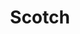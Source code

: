 ---
title: Scotch
crosslinks:
- whiskyeurope
- whiskey
- Whiskyporn
- whiskyinventory
- ScotchSwap
- worldwhisky
- Whiskonsin
- cocktails
- MapPorn
- Antiques
- ExplainLikeImPHD
- cognac
- scotchswapEU
- PowerShell
- mechmarket
- Barreling
- canadawhisky
- AskReddit
---